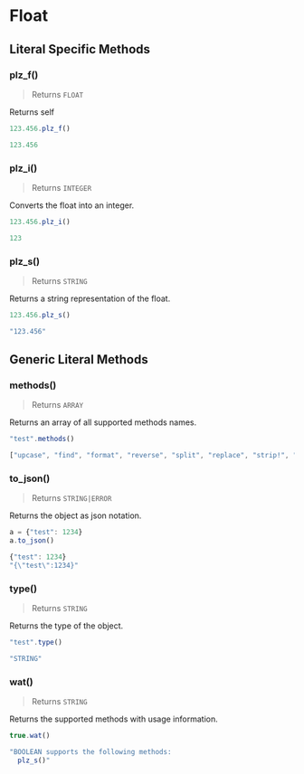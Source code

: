 # Float




## Literal Specific Methods

### plz_f()
> Returns `FLOAT`

Returns self


```js
123.456.plz_f()

```

```js
123.456

```



### plz_i()
> Returns `INTEGER`

Converts the float into an integer.


```js
123.456.plz_i()

```

```js
123

```



### plz_s()
> Returns `STRING`

Returns a string representation of the float.


```js
123.456.plz_s()

```

```js
"123.456"

```




## Generic Literal Methods

### methods()
> Returns `ARRAY`

Returns an array of all supported methods names.


```js
"test".methods()

```

```js
["upcase", "find", "format", "reverse", "split", "replace", "strip!", "count", "reverse!", "lines", "downcase!", "upcase!", "size", "plz_i", "strip", "downcase"]

```



### to_json()
> Returns `STRING|ERROR`

Returns the object as json notation.


```js
a = {"test": 1234}
a.to_json()

```

```js
{"test": 1234}
"{\"test\":1234}"

```



### type()
> Returns `STRING`

Returns the type of the object.


```js
"test".type()

```

```js
"STRING"

```



### wat()
> Returns `STRING`

Returns the supported methods with usage information.


```js
true.wat()

```

```js
"BOOLEAN supports the following methods:
  plz_s()"

```



